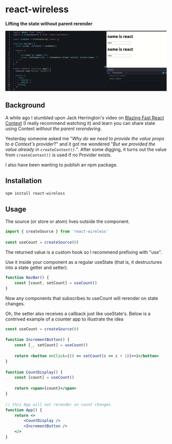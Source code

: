 # react-wireless

**Lifting the state without parent rerender**

![usage preview](./docs/preview.gif)


## Background

A while ago I stumbled upon Jack Herrington's video on [Blazing Fast React Context](https://www.youtube.com/watch?v=ZKlXqrcBx88&t=1496s) (I really recommend watching it) and learn you can share state using Context _without the parent rerendering_.

Yesterday someone asked me "_Why do we need to provide the _value_ props to a Context's provider_?" and it got me wondered "_But we provided the value already in `createContext()`._". After some digging, it turns out the value from `createContext()` is used if no Provider exists.

I also have been wanting to publish an npm package.

## Installation

```bash
npm install react-wireless
```

## Usage

The source (or store or atom) lives outside the component.

```jsx
import { createSource } from 'react-wireless'

const useCount = createSource(0)
```

The returned value is a custom hook so I recommend prefixing with "use".

Use it inside your component as a regular useState (that is, it destructures into a state getter and setter).

```jsx
function NavBar() {
    const [count, setCount] = useCount()
}
```

Now any components that subscribes to useCount will rerender on state changes.

Oh, the setter also receives a callback just like useState's. Below is a contrived example of a counter app to illustrate the idea

```jsx
const useCount = createSource(0)

function IncrementButton() {
    const [_, setCount] = useCount()

    return <button onClick={() => setCount(c => c + 1)}>+1</button> 
}

function CountDisplay() {
    const [count] = useCount()

    return <span>{count}</span>
}

// this App will not rerender on count changes
function App() {
    return <>
        <CountDisplay />
        <IncrementButton />
    </>
}
```